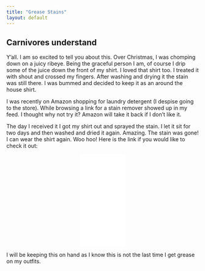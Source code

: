 ```yaml
---
title: "Grease Stains"
layout: default
---
```

<div class="post"><h2 class="pageTitle">Carnivores understand</h2>

<p>Y’all. I am so excited to tell you about this. Over Christmas, I was chomping down on a juicy ribeye. Being the graceful person I am, of course I drip some of the juice down the front of my shirt. I loved that shirt too. I treated it with shout and crossed my fingers. After washing and drying it the stain was still there. I was bummed and decided to keep it as an around the house shirt. </p>

<p>I was recently on Amazon shopping for laundry detergent (I despise going to the store). While browsing a link for a stain remover showed up in my feed. I thought why not try it? Amazon will take it back if I don’t like it. </p>

<p>The day I received it I got my shirt out and sprayed the stain. I let it sit for two days and then washed and dried it again. Amazing. The stain was gone! I can wear the shirt again. Woo hoo!
Here is the link if you would like to check it out:</p>

<center>
<iframe style="width:120px;height:240px;" marginwidth="0" marginheight="0" scrolling="no" frameborder="0" src="//ws-na.amazon-adsystem.com/widgets/q?ServiceVersion=20070822&OneJS=1&Operation=GetAdHtml&MarketPlace=US&source=ac&ref=tf_til&ad_type=product_link&tracking_id=eatmeatandhod-20&marketplace=amazon&region=US&placement=B00ISDMQ8U&asins=B00ISDMQ8U&linkId=d69dee2f33e0d0f525d09269f090d5c5&show_border=false&link_opens_in_new_window=true&price_color=333333&title_color=0066c0&bg_color=ffffff">
    </iframe></center>


<p>I will be keeping this on hand as I know this is not the last time I get grease on my outfits.</p>

